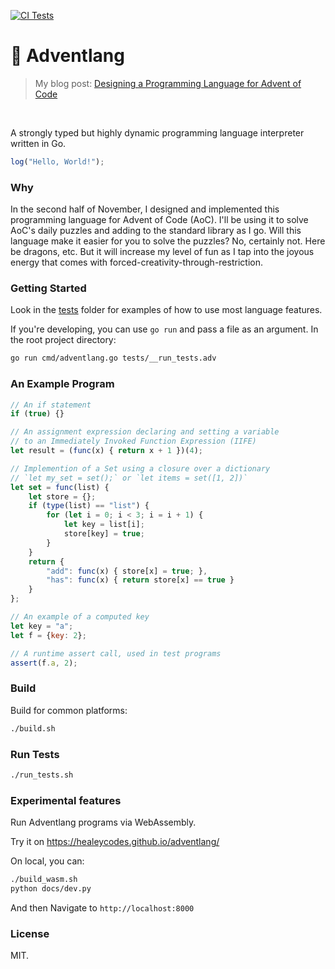 [![CI Tests](https://github.com/healeycodes/adventlang/actions/workflows/ci-tests.yml/badge.svg)](https://github.com/healeycodes/adventlang/actions/workflows/ci-tests.yml)

# 🎅 Adventlang

> My blog post: [Designing a Programming Language for Advent of Code](https://healeycodes.com/designing-a-programming-language-for-advent-of-code)

<br>

A strongly typed but highly dynamic programming language interpreter written in Go.

```js
log("Hello, World!");
```

### Why

In the second half of November, I designed and implemented this programming language for Advent of Code (AoC). I'll be using it to solve AoC's daily puzzles and adding to the standard library as I go. Will this language make it easier for you to solve the puzzles? No, certainly not. Here be dragons, etc. But it will increase my level of fun as I tap into the joyous energy that comes with forced-creativity-through-restriction.

### Getting Started

Look in the [tests](/tests) folder for examples of how to use most language features.

If you're developing, you can use `go run` and pass a file as an argument. In the root project directory:

```bash
go run cmd/adventlang.go tests/__run_tests.adv
```

### An Example Program

```js
// An if statement
if (true) {}

// An assignment expression declaring and setting a variable
// to an Immediately Invoked Function Expression (IIFE)
let result = (func(x) { return x + 1 })(4);

// Implemention of a Set using a closure over a dictionary
// `let my_set = set();` or `let items = set([1, 2])`
let set = func(list) {
    let store = {};
    if (type(list) == "list") {
        for (let i = 0; i < 3; i = i + 1) {
            let key = list[i];
            store[key] = true;
        }
    }
    return {
        "add": func(x) { store[x] = true; },
        "has": func(x) { return store[x] == true }
    }
};

// An example of a computed key
let key = "a";
let f = {key: 2};

// A runtime assert call, used in test programs
assert(f.a, 2);
```

### Build

Build for common platforms:

```bash
./build.sh
```

### Run Tests

```bash
./run_tests.sh
```

### Experimental features

Run Adventlang programs via WebAssembly.

Try it on https://healeycodes.github.io/adventlang/

On local, you can:

```bash
./build_wasm.sh
python docs/dev.py
```

And then Navigate to `http://localhost:8000`

### License

MIT.
